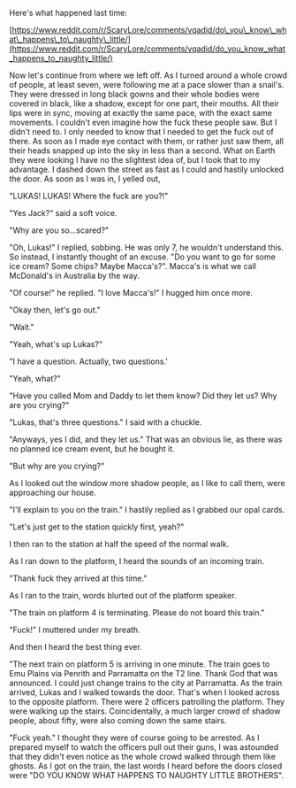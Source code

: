 Here's what happened last time:

[https://www.reddit.com/r/ScaryLore/comments/vqadid/do\_you\_know\_what\_happens\_to\_naughty\_little/](https://www.reddit.com/r/ScaryLore/comments/vqadid/do_you_know_what_happens_to_naughty_little/) 

Now let's continue from where we left off. As I turned around a whole crowd of people, at least seven, were following me at a pace slower than a snail's. They were dressed in long black gowns and their whole bodies were covered in black, like a shadow, except for one part, their mouths. All their lips were in sync, moving at exactly the same pace, with the exact same movements. I couldn't even imagine how the fuck these people saw. But I didn't need to. I only needed to know that I needed to get the fuck out of there. As soon as I made eye contact with them, or rather just saw them, all their heads snapped up into the sky in less than a second. What on Earth they were looking I have no the slightest idea of, but I took that to my advantage. I dashed down the street as fast as I could and hastily unlocked the door. As soon as I was in, I yelled out,

"LUKAS! LUKAS! Where the fuck are you?!"

"Yes Jack?" said a soft voice.

"Why are you so...scared?"

"Oh, Lukas!" I replied, sobbing. He was only 7, he wouldn't understand this. So instead, I instantly thought of an excuse. "Do you want to go for some ice cream? Some chips? Maybe Macca's?". Macca's is what we call McDonald's in Australia by the way.

"Of course!" he replied. "I love Macca's!" I hugged him once more.

"Okay then, let's go out."

"Wait."

"Yeah, what's up Lukas?"

"I have a question. Actually, two questions.'

"Yeah, what?"

"Have you called Mom and Daddy to let them know? Did they let us? Why are you crying?"

"Lukas, that's three questions." I said with a chuckle.

"Anyways, yes I did, and they let us." That was an obvious lie, as there was no planned ice cream event, but he bought it.

"But why are you crying?"

As I looked out the window more shadow people, as I like to call them, were approaching our house.

"I'll explain to you on the train." I hastily replied as I grabbed our opal cards.

"Let's just get to the station quickly first, yeah?"

I then ran to the station at half the speed of the normal walk.

As I ran down to the platform, I heard the sounds of an incoming train.

"Thank fuck they arrived at this time."

As I ran to the train, words blurted out of the platform speaker.

"The train on platform 4 is terminating. Please do not board this train."

"Fuck!" I muttered under my breath.

And then I heard the best thing ever.

"The next train on platform 5 is arriving in one minute. The train goes to Emu Plains via Penrith and Parramatta on the T2 line. Thank God that was announced. I could just change trains to the city at Parramatta. As the train arrived, Lukas and I walked towards the door. That's when I looked across to the opposite platform. There were 2 officers patrolling the platform. They were walking up the stairs. Coincidentally, a much larger crowd of shadow people, about fifty, were also coming down the same stairs.

"Fuck yeah." I thought they were of course going to be arrested. As I prepared myself to watch the officers pull out their guns, I was astounded that they didn't even notice as the whole crowd walked through them like ghosts. As I got on the train, the last words I heard before the doors closed were "DO YOU KNOW WHAT HAPPENS TO NAUGHTY LITTLE BROTHERS".